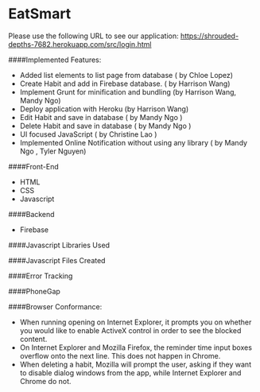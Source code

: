 # EatSmart

Please use the following URL to see our application: https://shrouded-depths-7682.herokuapp.com/src/login.html

####Implemented Features:
- Added list elements to list page from database ( by Chloe Lopez)
- Create Habit and add in Firebase database. ( by Harrison Wang)
- Implement Grunt for minification and bundling (by Harrison Wang, Mandy Ngo)
- Deploy application with Heroku (by Harrison Wang) 
- Edit Habit and save in database ( by Mandy Ngo )
- Delete Habit and save in database ( by Mandy Ngo )
- UI focused JavaScript ( by Christine Lao )
- Implemented Online Notification without using any library ( by Mandy Ngo , Tyler Nguyen)

####Front-End
- HTML
- CSS
- Javascript

####Backend 
- Firebase

####Javascript Libraries Used

####Javascript Files Created

####Error Tracking

####PhoneGap

####Browser Conformance: 
- When running opening on Internet Explorer, it prompts you on whether you would like to enable ActiveX control in order to see the blocked content. 
- On Internet Explorer and Mozilla Firefox, the reminder time input boxes overflow onto the next line. This does not happen in Chrome. 
- When deleting a habit, Mozilla will prompt the user, asking if they want to disable dialog windows from the app, while Internet Explorer and Chrome do not. 
